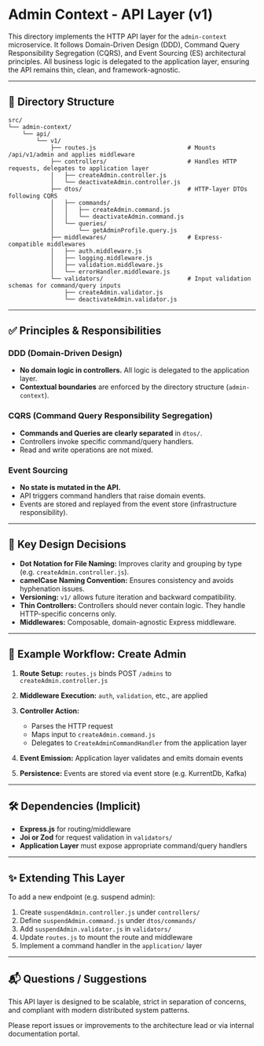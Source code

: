 # Admin Context - API Layer (v1)

This directory implements the HTTP API layer for the `admin-context` microservice. It follows Domain-Driven Design (DDD), Command Query Responsibility Segregation (CQRS), and Event Sourcing (ES) architectural principles. All business logic is delegated to the application layer, ensuring the API remains thin, clean, and framework-agnostic.

---

## 📁 Directory Structure

```
src/
└── admin-context/
    └── api/
        └── v1/
            ├── routes.js                          # Mounts /api/v1/admin and applies middleware
            ├── controllers/                       # Handles HTTP requests, delegates to application layer
            │   ├── createAdmin.controller.js
            │   └── deactivateAdmin.controller.js
            ├── dtos/                              # HTTP-layer DTOs following CQRS
            │   ├── commands/
            │   │   ├── createAdmin.command.js
            │   │   └── deactivateAdmin.command.js
            │   └── queries/
            │       └── getAdminProfile.query.js
            ├── middlewares/                       # Express-compatible middlewares
            │   ├── auth.middleware.js
            │   ├── logging.middleware.js
            │   ├── validation.middleware.js
            │   └── errorHandler.middleware.js
            └── validators/                        # Input validation schemas for command/query inputs
                ├── createAdmin.validator.js
                └── deactivateAdmin.validator.js
```

---

## ✅ Principles & Responsibilities

### DDD (Domain-Driven Design)

* **No domain logic in controllers.** All logic is delegated to the application layer.
* **Contextual boundaries** are enforced by the directory structure (`admin-context`).

### CQRS (Command Query Responsibility Segregation)

* **Commands and Queries are clearly separated** in `dtos/`.
* Controllers invoke specific command/query handlers.
* Read and write operations are not mixed.

### Event Sourcing

* **No state is mutated in the API.**
* API triggers command handlers that raise domain events.
* Events are stored and replayed from the event store (infrastructure responsibility).

---

## 📌 Key Design Decisions

* **Dot Notation for File Naming:** Improves clarity and grouping by type (e.g. `createAdmin.controller.js`).
* **camelCase Naming Convention:** Ensures consistency and avoids hyphenation issues.
* **Versioning:** `v1/` allows future iteration and backward compatibility.
* **Thin Controllers:** Controllers should never contain logic. They handle HTTP-specific concerns only.
* **Middlewares:** Composable, domain-agnostic Express middleware.

---

## 🧩 Example Workflow: Create Admin

1. **Route Setup:** `routes.js` binds POST `/admins` to `createAdmin.controller.js`
2. **Middleware Execution:** `auth`, `validation`, etc., are applied
3. **Controller Action:**

   * Parses the HTTP request
   * Maps input to `createAdmin.command.js`
   * Delegates to `CreateAdminCommandHandler` from the application layer
4. **Event Emission:** Application layer validates and emits domain events
5. **Persistence:** Events are stored via event store (e.g. KurrentDb, Kafka)

---

## 🛠️ Dependencies (Implicit)

* **Express.js** for routing/middleware
* **Joi or Zod** for request validation in `validators/`
* **Application Layer** must expose appropriate command/query handlers

---

## ✨ Extending This Layer

To add a new endpoint (e.g. suspend admin):

1. Create `suspendAdmin.controller.js` under `controllers/`
2. Define `suspendAdmin.command.js` under `dtos/commands/`
3. Add `suspendAdmin.validator.js` in `validators/`
4. Update `routes.js` to mount the route and middleware
5. Implement a command handler in the `application/` layer

---

## 📬 Questions / Suggestions

This API layer is designed to be scalable, strict in separation of concerns, and compliant with modern distributed system patterns.

Please report issues or improvements to the architecture lead or via internal documentation portal.
